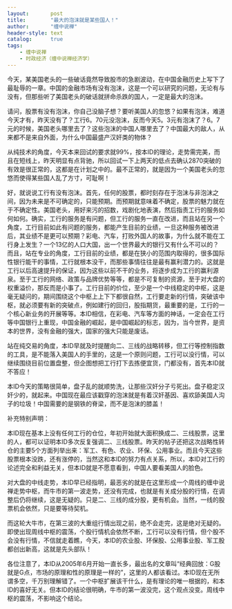 ```yaml
---
layout:       post
title:        "最大的泡沫就是某些国人！"
author:       "缠中说禅"
header-style: text
catalog:      true
tags:
    - 缠中说禅
    - 时政经济（缠中说禅经济学）
---
```


今天，某美国老头的一些破话竟然导致股市的急剧波动，在中国金融历史上写下了最耻辱的一章。中国的金融市场有没有泡沫，这是一个可以研究的问题，无论有与没有，但那些听了美国老头的破话就拼命杀跌的国人，一定是最大的泡沫。



请问，股票有没有泡沫，你自己没脑子想？要听美国人的忽悠？如果有泡沫，难道今天才有，昨天没有了？工行6。70元没泡沫，反而今天5。3元有泡沫了？6。7元的时候，美国老头哪里去了？这些泡沫的中国人哪里去了？中国最大的敌人，从来都不是来自外面，为什么中国最盛产汉奸类的物体？



从纯技术的角度，今天本来回试的要求就99%，按本ID的理论，走势需完美，而且在短线上，昨天明显有点背驰，所以回试一下上两天的低点去确认2870突破的有效是很正常的，这都是在计划之中的。最不正常的，就是因为一个美国老头的忽悠而使得某些国人乱了方寸，可耻啊！



好，就说说工行有没有泡沫。首先，任何的股票，都时刻存在于泡沫与非泡沫之间，因为未来是不可确定的，只能预期。而预期就意味着不确定，股票的魅力就在于不确定性。美国老头，用好来污的招数，戏剧化地表演，然后指责工行的服务如何如何。确实，工行的服务是有问题，但工行的服务一直在改进，而且站在另一个角度，工行目前如此有问题的服务，都能产生目前的业绩，一旦这种服务被改进后，其业绩不是更可以预期？彩电、汽车，打败外国人的故事，为什么就不能在工行身上发生？一个13亿的人口大国，出一个世界最大的银行又有什么不可以的？而且，站在专业的角度，工行目前的业绩，都是在狭小的范围内取得的，很多国际性银行能干的事情，工行就根本没干，而那些事情往往是最有赢利潜力的。这就是工行以后高速提升的保证，因为这些以前不干的业务，将逐步成为工行的赢利源泉。至于工行的网络、政策与品牌优势等等，都是不可复制的资源，至于对大盘的权重溢价，那反而是小事了。工行目前的价位，至少是一个中线稳定的中枢，这是毫无疑问的，期间围绕这个中枢上上下下都很自然，工行要走新的行情，突破该中枢，就必须要有新的突破点，例如建行的回归，股指期货，最重要的是，工行的一个核心新业务的开展等等。本ID相信，在彩电、汽车等方面的神话，一定会在工行等中国银行上重现，中国金融的崛起，是中国崛起的标志，因为，当今世界，是资本的世界，没有金融的强大，国家的强大只能是废话。



站在纯交易的角度，本ID早就及时提醒向二、三线的战略转移，但工行等控制指数的工具，是不能落入美国人的手里的，这是一个原则问题，工行可以没行情，可以继续围绕目前位置盘整，但企图想把工行打下去拣便宜货，门都没有，首先本ID就不答应！



本ID今天的策略很简单，盘子乱的就顺势洗，让那些汉奸分子亏死出。盘子稳定汉奸少的，就起来。中国现在最应该戳穿的泡沫就是有着汉奸基因、喜欢舔美国人沟子的垃圾！中国需要的是钢铁的脊梁，而不是泡沫的膝盖！



补充特别声明：



本ID现在基本上没有任何工行的仓位，年初开始就大面积换成二、三线股票，这里的人，都可以证明本ID多次反复强调二、三线股票。昨天的帖子还把这次战略性转仓的主要5个方面列举出来：军工、有色、农业、环保、公用事业。而且今天这些股票根本没跌，还有涨停的，当然这和本ID的努力有点关系，所以，本ID对工行的论述完全和利益无关，但本ID就是不愿意看到，中国人要看美国人的脸色。



对大盘的中线走势，本ID早已经指明，最恶劣的就是在这里形成一个周线的缠中说禅走势中枢，而牛市的第一波走势，还没有完成，也就是有关成分股的行情，在调整后仍将继续，这是无疑的。只是二、三线的成分股，更有机会。当然，一线的股票机会依然，只是要等待契机。



而这轮大牛市，在第三波的大重组行情出现之前，绝不会走完，这是绝对无疑的。即使出现周线中枢的震荡，个股行情机会依然不断，工行可以没有行情，但个股不会没有行情，不信就走着瞧，今天，本ID的农业股、环保股、公用事业股、军工股都创出新高，这就是先头部队！



各位注意了，本ID从2005年6月开始一直长多，最出名的文章叫“经典回放：G股就是G点，市场的原理和性的原理是一样的”，这里的人都该看过。本ID现在无所谓多空，千万别理解错了。一个中枢扩展该干什么，是有理论的唯一根据的，和本ID的喜好无关。但本ID的结论很明确，牛市的第一波没完，这个观点没变。周线中枢的震荡，不影响这个结论。
